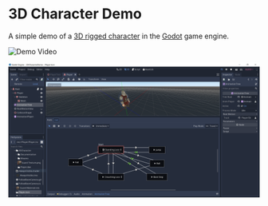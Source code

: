 # 3D Character Demo

A simple demo of a [3D rigged character](https://github.com/aaronsnoswell/3DCharacter) in the [Godot](https://godotengine.org/) game engine.

![Demo Video](Documentation/recording.gif)

![Screenshot of project](Documentation/godot-screenshot.png)